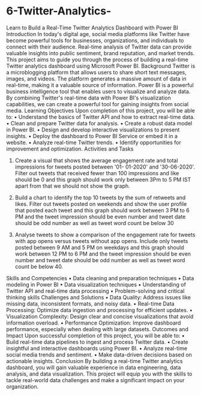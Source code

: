 # 6-Twitter-Analytics-
Learn to Build a Real-Time Twitter Analytics Dashboard with Power BI
Introduction
In today's digital age, social media platforms like Twitter have become powerful tools for businesses, organizations, and individuals to connect with their audience. Real-time analysis of Twitter data can provide valuable insights into public sentiment, brand reputation, and market trends. This project aims to guide you through the process of building a real-time Twitter analytics dashboard using Microsoft Power BI.
Background
Twitter is a microblogging platform that allows users to share short text messages, images, and videos. The platform generates a massive amount of data in real-time, making it a valuable source of information. Power BI is a powerful business intelligence tool that enables users to visualize and analyze data. By combining Twitter's real-time data with Power BI's visualization capabilities, we can create a powerful tool for gaining insights from social media.
Learning Objectives
Upon completion of this project, you will be able to:
•	Understand the basics of Twitter API and how to extract real-time data.
•	Clean and prepare Twitter data for analysis.
•	Create a robust data model in Power BI.
•	Design and develop interactive visualizations to present insights.
•	Deploy the dashboard to Power BI Service or embed it in a website.
•	Analyze real-time Twitter trends.
•	Identify opportunities for improvement and optimization.
Activities and Tasks
1. Create a visual that shows the average engagement rate and total impressions for tweets posted between '01- 01-2020' and '30-06-2020'. Filter out tweets that received fewer than 100 impressions and like should be 0 and this graph should work only between 3Pm to 5 PM IST apart from that we should not show the graph.

2. Build a chart to identify the top 10 tweets by the sum of retweets and likes. Filter out tweets posted on weekends and show the user profile that posted each tweet and this graph should work between 3 PM to 6 PM and the tweet impression should be even number and tweet date should be odd number as well as tweet word count be below 30

3. Analyse tweets to show a comparison of the engagement rate for tweets with app opens versus tweets without app opens. Include only tweets posted between 9 AM and 5 PM on weekdays and this graph should work between 12 PM to 6 PM and the tweet impression should be even number and tweet date should be odd number as well as tweet word count be below 40.



Skills and Competencies
•	Data cleaning and preparation techniques
•	Data modeling in Power BI
•	Data visualization techniques
•	Understanding of Twitter API and real-time data processing
•	Problem-solving and critical thinking skills
Challenges and Solutions
•	Data Quality: Address issues like missing data, inconsistent formats, and noisy data.
•	Real-time Data Processing: Optimize data ingestion and processing for efficient updates.
•	Visualization Complexity: Design clear and concise visualizations that avoid information overload.
•	Performance Optimization: Improve dashboard performance, especially when dealing with large datasets.
Outcomes and Impact
Upon successful completion of this project, you will be able to:
•	Build real-time data pipelines to ingest and process Twitter data.
•	Create insightful and interactive dashboards using Power BI.
•	Analyze real-time social media trends and sentiment.
•	Make data-driven decisions based on actionable insights.
Conclusion
By building a real-time Twitter analytics dashboard, you will gain valuable experience in data engineering, data analysis, and data visualization. This project will equip you with the skills to tackle real-world data challenges and make a significant impact on your organization.

